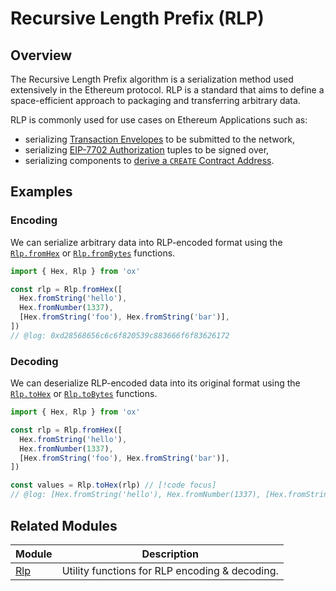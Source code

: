 # Recursive Length Prefix (RLP)

## Overview

The Recursive Length Prefix algorithm is a serialization method used extensively in the Ethereum protocol. RLP is a standard that aims to define a space-efficient approach to packaging and transferring arbitrary data. 

RLP is commonly used for use cases on Ethereum Applications such as: 
- serializing [Transaction Envelopes](/guides/transaction-envelopes) to be submitted to the network,
- serializing [EIP-7702 Authorization](/api/Authorization/getSignPayload) tuples to be signed over,
- serializing components to [derive a `CREATE` Contract Address](/api/ContractAddress/fromCreate).

## Examples

### Encoding

We can serialize arbitrary data into RLP-encoded format using the [`Rlp.fromHex`](/api/Rlp/fromHex) or [`Rlp.fromBytes`](/api/Rlp/fromBytes) functions.

```ts twoslash
import { Hex, Rlp } from 'ox'

const rlp = Rlp.fromHex([
  Hex.fromString('hello'),
  Hex.fromNumber(1337),
  [Hex.fromString('foo'), Hex.fromString('bar')],
])
// @log: 0xd28568656c6c6f820539c883666f6f83626172
```

### Decoding

We can deserialize RLP-encoded data into its original format using the [`Rlp.toHex`](/api/Rlp/toHex) or [`Rlp.toBytes`](/api/Rlp/toBytes) functions.

```ts twoslash
import { Hex, Rlp } from 'ox'

const rlp = Rlp.fromHex([
  Hex.fromString('hello'),
  Hex.fromNumber(1337),
  [Hex.fromString('foo'), Hex.fromString('bar')],
])

const values = Rlp.toHex(rlp) // [!code focus]
// @log: [Hex.fromString('hello'), Hex.fromNumber(1337), [Hex.fromString('foo'), Hex.fromString('bar')]]
```

## Related Modules

| Module          | Description                                    |
| --------------- | ---------------------------------------------- |
| [Rlp](/api/Rlp) | Utility functions for RLP encoding & decoding. |
